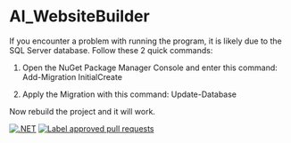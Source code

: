 # AI_WebsiteBuilder

If you encounter a problem with running the program, it is likely due to the SQL Server database. Follow these 2 quick commands:

1. Open the NuGet Package Manager Console and enter this command: Add-Migration InitialCreate

2. Apply the Migration with this command: Update-Database

Now rebuild the project and it will work. 

[![.NET](https://github.com/KeithKillilea/AI_WebsiteBuilder/actions/workflows/dotnet.yml/badge.svg)](https://github.com/KeithKillilea/AI_WebsiteBuilder/actions/workflows/dotnet.yml)
[![Label approved pull requests](https://github.com/KeithKillilea/AI_WebsiteBuilder/actions/workflows/approval-workflow.yml/badge.svg)](https://github.com/KeithKillilea/AI_WebsiteBuilder/actions/workflows/approval-workflow.yml)